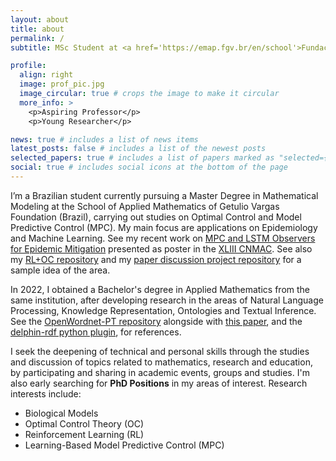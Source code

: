```yaml
---
layout: about
title: about
permalink: /
subtitle: MSc Student at <a href='https://emap.fgv.br/en/school'>Fundação Getulio Vargas (FGV/EMAp)</a>

profile:
  align: right
  image: prof_pic.jpg
  image_circular: true # crops the image to make it circular
  more_info: >
    <p>Aspiring Professor</p>
    <p>Young Researcher</p>

news: true # includes a list of news items
latest_posts: false # includes a list of the newest posts
selected_papers: true # includes a list of papers marked as "selected={true}"
social: true # includes social icons at the bottom of the page
---
```


I’m a Brazilian student currently pursuing a Master Degree in Mathematical Modeling at the School of Applied Mathematics of Getulio Vargas Foundation (Brazil), carrying out studies on Optimal Control and Model Predictive Control (MPC). My main focus are applications on Epidemiology and Machine Learning. See my recent work on [MPC and LSTM Observers for Epidemic Mitigation](https://fredsonaguiar.github.io/assets/pdf/Paper[691]-File[1].pdf) presented as poster in the [XLIII CNMAC](https://www.cnmac.org.br/novo/index.php/CNMAC/ano/2024/). See also my [RL+OC repository](https://github.com/FredsoNerd/reinforcement_learning_and_optimal_control) and my [paper discussion project repository](https://github.com/FredsoNerd/bang_bang_mountain_car) for a sample idea of the area.

In 2022, I obtained a Bachelor's degree in Applied Mathematics from the same institution, after developing research in the areas of Natural Language Processing, Knowledge Representation, Ontologies and Textual Inference. See the [OpenWordnet-PT repository](https://github.com/own-pt/openWordnet-PT) alongside with [this paper](https://drops.dagstuhl.de/entities/document/10.4230/OASIcs.LDK.2021.21), and the [delphin-rdf python plugin](https://github.com/own-pt/delphin-rdf), for references.

I seek the deepening of technical and personal skills through the studies and discussion of topics related to mathematics, research and education, by participating and sharing in academic events, groups and studies. I'm also early searching for **PhD Positions** in my areas of interest. Research interests include:

- Biological Models
- Optimal Control Theory (OC)
- Reinforcement Learning (RL)
- Learning-Based Model Predictive Control (MPC)
